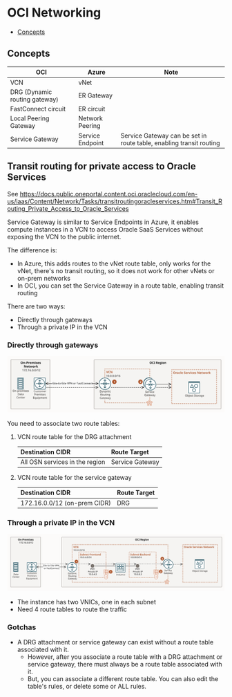 # OCI Networking

- [Concepts](#concepts)


## Concepts

| OCI                           | Azure            | Note                                                                |
| ----------------------------- | ---------------- | ------------------------------------------------------------------- |
| VCN                           | vNet             |                                                                     |
| DRG (Dynamic routing gateway) | ER Gateway       |                                                                     |
| FastConnect circuit           | ER circuit       |                                                                     |
| Local Peering Gateway         | Network Peering  |                                                                     |
| Service Gateway               | Service Endpoint | Service Gateway can be set in route table, enabling transit routing |


## Transit routing for private access to Oracle Services

See https://docs.public.oneportal.content.oci.oraclecloud.com/en-us/iaas/Content/Network/Tasks/transitroutingoracleservices.htm#Transit_Routing_Private_Access_to_Oracle_Services

Service Gateway is similar to Service Endpoints in Azure, it enables compute instances in a VCN to access Oracle SaaS Services without exposing the VCN to the public internet.

The difference is:
- In Azure, this adds routes to the vNet route table, only works for the vNet, there's no transit routing, so it does not work for other vNets or on-prem networks
- In OCI, you can set the Service Gateway in a route table, enabling transit routing

There are two ways:

- Directly through gateways
- Through a private IP in the VCN

### Directly through gateways

![Transit routing](images/oci_networking-transit-routing-to-oracle-services.svg)

You need to associate two route tables:

1. VCN route table for the DRG attachment

    | Destination CIDR               | Route Target    |
    | ------------------------------ | --------------- |
    | All OSN services in the region | Service Gateway |

1. VCN route table for the service gateway

    | Destination CIDR             | Route Target |
    | ---------------------------- | ------------ |
    | 172.16.0.0/12 (on-prem CIDR) | DRG          |

### Through a private IP in the VCN

![Transit routing through private IP](images/oci_networking-transit-routing-to-oracle-services-through-private-ip.svg)

- The instance has two VNICs, one in each subnet
- Need 4 route tables to route the traffic

### Gotchas

- A DRG attachment or service gateway can exist without a route table associated with it.
  - However, after you associate a route table with a DRG attachment or service gateway, there must always be a route table associated with it.
  - But, you can associate a different route table. You can also edit the table's rules, or delete some or ALL rules.
